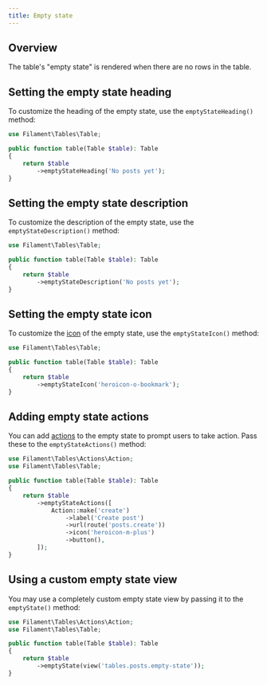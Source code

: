 ```yaml
---
title: Empty state
---
```


## Overview

The table's "empty state" is rendered when there are no rows in the table.

## Setting the empty state heading

To customize the heading of the empty state, use the `emptyStateHeading()` method:

```php
use Filament\Tables\Table;

public function table(Table $table): Table
{
    return $table
        ->emptyStateHeading('No posts yet');
}
```

## Setting the empty state description

To customize the description of the empty state, use the `emptyStateDescription()` method:

```php
use Filament\Tables\Table;

public function table(Table $table): Table
{
    return $table
        ->emptyStateDescription('No posts yet');
}
```

## Setting the empty state icon

To customize the [icon](https://blade-ui-kit.com/blade-icons?set=1#search) of the empty state, use the `emptyStateIcon()` method:

```php
use Filament\Tables\Table;

public function table(Table $table): Table
{
    return $table
        ->emptyStateIcon('heroicon-o-bookmark');
}
```

## Adding empty state actions

You can add [actions](actions) to the empty state to prompt users to take action. Pass these to the `emptyStateActions()` method:

```php
use Filament\Tables\Actions\Action;
use Filament\Tables\Table;

public function table(Table $table): Table
{
    return $table
        ->emptyStateActions([
            Action::make('create')
                ->label('Create post')
                ->url(route('posts.create'))
                ->icon('heroicon-m-plus')
                ->button(),
        ]);
}
```

## Using a custom empty state view

You may use a completely custom empty state view by passing it to the `emptyState()` method:

```php
use Filament\Tables\Actions\Action;
use Filament\Tables\Table;

public function table(Table $table): Table
{
    return $table
        ->emptyState(view('tables.posts.empty-state'));
}
```
